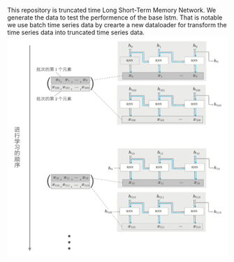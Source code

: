 This repository is truncated time Long Short-Term Memory Network. We generate the data to test the performence of the base lstm. That is notable we use batch time series data by crearte a new dataloader for transform the time series data into truncated time series data. 
![trucated_timelstm](Presentation_picture/trucated_timelstm.png)